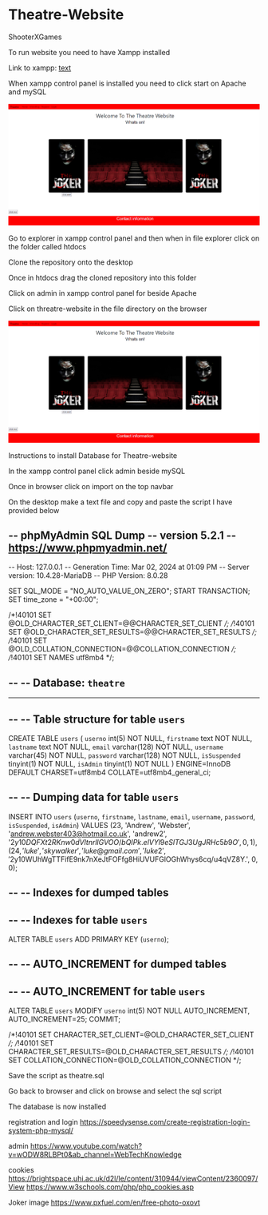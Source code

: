 # Theatre-Website

ShooterXGames

To run website you need to have Xampp installed

Link to xampp: [text](https://www.apachefriends.org/download.html)

When xampp control panel is installed you need to click start on Apache and mySQL

![alt text](image.png)

Go to explorer in xampp control panel and then when in file explorer click on the folder called htdocs

Clone the repository onto the desktop

Once in htdocs drag the cloned repository into this folder

Click on admin in xampp control panel for beside Apache

Click on threatre-website in the file directory on the browser

![alt text](image.png)

Instructions to install Database for Theatre-website

In the xampp control panel click admin beside mySQL

Once in browser click on import on the top navbar

On the desktop make a text file and copy and paste the script I have provided below

-- phpMyAdmin SQL Dump
-- version 5.2.1
-- https://www.phpmyadmin.net/
--
-- Host: 127.0.0.1
-- Generation Time: Mar 02, 2024 at 01:09 PM
-- Server version: 10.4.28-MariaDB
-- PHP Version: 8.0.28

SET SQL_MODE = "NO_AUTO_VALUE_ON_ZERO";
START TRANSACTION;
SET time_zone = "+00:00";


/*!40101 SET @OLD_CHARACTER_SET_CLIENT=@@CHARACTER_SET_CLIENT */;
/*!40101 SET @OLD_CHARACTER_SET_RESULTS=@@CHARACTER_SET_RESULTS */;
/*!40101 SET @OLD_COLLATION_CONNECTION=@@COLLATION_CONNECTION */;
/*!40101 SET NAMES utf8mb4 */;

--
-- Database: `theatre`
--

-- --------------------------------------------------------

--
-- Table structure for table `users`
--

CREATE TABLE `users` (
  `userno` int(5) NOT NULL,
  `firstname` text NOT NULL,
  `lastname` text NOT NULL,
  `email` varchar(128) NOT NULL,
  `username` varchar(45) NOT NULL,
  `password` varchar(128) NOT NULL,
  `isSuspended` tinyint(1) NOT NULL,
  `isAdmin` tinyint(1) NOT NULL
) ENGINE=InnoDB DEFAULT CHARSET=utf8mb4 COLLATE=utf8mb4_general_ci;

--
-- Dumping data for table `users`
--

INSERT INTO `users` (`userno`, `firstname`, `lastname`, `email`, `username`, `password`, `isSuspended`, `isAdmin`) VALUES
(23, 'Andrew', 'Webster', 'andrew.webster403@hotmail.co.uk', 'andrew2', '$2y$10$DQFXt2RKnw0dVltnrllGVOO/bQIPk.elVYl9eSlTGJ3UgJRHc5b9O', 0, 1),
(24, 'luke', 'skywalker', 'luke@gmail.com', 'luke2', '$2y$10$WUhWgTTFifE9nk7nXeJtFOFfg8HiUVUFGlOGhWhys6cq/u4qVZ8Y.', 0, 0);

--
-- Indexes for dumped tables
--

--
-- Indexes for table `users`
--
ALTER TABLE `users`
  ADD PRIMARY KEY (`userno`);

--
-- AUTO_INCREMENT for dumped tables
--

--
-- AUTO_INCREMENT for table `users`
--
ALTER TABLE `users`
  MODIFY `userno` int(5) NOT NULL AUTO_INCREMENT, AUTO_INCREMENT=25;
COMMIT;

/*!40101 SET CHARACTER_SET_CLIENT=@OLD_CHARACTER_SET_CLIENT */;
/*!40101 SET CHARACTER_SET_RESULTS=@OLD_CHARACTER_SET_RESULTS */;
/*!40101 SET COLLATION_CONNECTION=@OLD_COLLATION_CONNECTION */;


Save the script as theatre.sql

Go back to browser and click on browse and select the sql script

The database is now installed

<!-- references -->

registration and login
https://speedysense.com/create-registration-login-system-php-mysql/

admin
https://www.youtube.com/watch?v=wODW8RLBPt0&ab_channel=WebTechKnowledge

cookies
https://brightspace.uhi.ac.uk/d2l/le/content/310944/viewContent/2360097/View
https://www.w3schools.com/php/php_cookies.asp

Joker image
https://www.pxfuel.com/en/free-photo-oxovt
